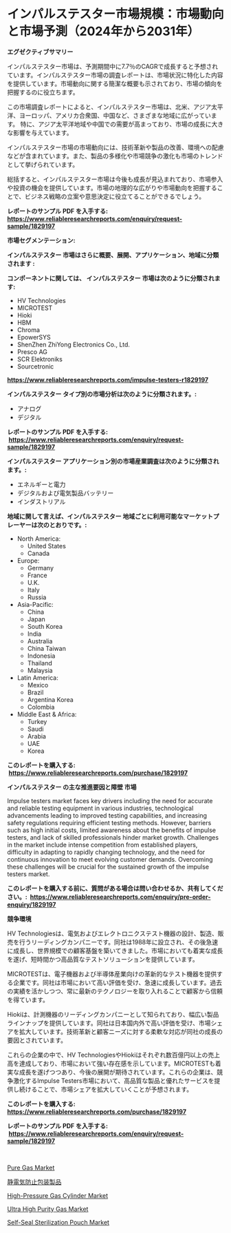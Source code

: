 <p><h1>インパルステスター市場規模：市場動向と市場予測（2024年から2031年）</h1></p><p><strong>エグゼクティブサマリー</strong></p>
<p><p>インパルステスター市場は、予測期間中に7.7％のCAGRで成長すると予想されています。インパルステスター市場の調査レポートは、市場状況に特化した内容を提供しています。市場動向に関する簡潔な概要も示されており、市場の傾向を把握するのに役立ちます。</p><p>この市場調査レポートによると、インパルステスター市場は、北米、アジア太平洋、ヨーロッパ、アメリカ合衆国、中国など、さまざまな地域に広がっています。 特に、アジア太平洋地域や中国での需要が高まっており、市場の成長に大きな影響を与えています。</p><p>インパルステスター市場の市場動向には、技術革新や製品の改善、環境への配慮などが含まれています。また、製品の多様化や市場競争の激化も市場のトレンドとして挙げられています。</p><p>総括すると、インパルステスター市場は今後も成長が見込まれており、市場参入や投資の機会を提供しています。市場の地理的な広がりや市場動向を把握することで、ビジネス戦略の立案や意思決定に役立てることができるでしょう。</p></p>
<p><strong>レポートのサンプル PDF を入手する: <a href="https://www.reliableresearchreports.com/enquiry/request-sample/1829197">https://www.reliableresearchreports.com/enquiry/request-sample/1829197</a></strong></p>
<p><strong>市場セグメンテーション:</strong></p>
<p><strong> インパルステスター 市場はさらに概要、展開、アプリケーション、地域に分類されます :</strong></p>
<p><strong>コンポーネントに関しては、 インパルステスター 市場は次のように分類されます: &nbsp;</strong></p>
<p><ul><li>HV Technologies</li><li>MICROTEST</li><li>Hioki</li><li>HBM</li><li>Chroma</li><li>EpowerSYS</li><li>ShenZhen ZhiYong Electronics Co., Ltd.</li><li>Presco AG</li><li>SCR Elektroniks</li><li>Sourcetronic</li></ul></p>
<p><strong><a href="https://www.reliableresearchreports.com/impulse-testers-r1829197">https://www.reliableresearchreports.com/impulse-testers-r1829197</a></strong></p>
<p><strong> インパルステスター タイプ別の市場分析は次のように分類されます。:</strong></p>
<p><ul><li>アナログ</li><li>デジタル</li></ul></p>
<p><strong>レポートのサンプル PDF を入手する: &nbsp;<a href="https://www.reliableresearchreports.com/enquiry/request-sample/1829197">https://www.reliableresearchreports.com/enquiry/request-sample/1829197</a></strong></p>
<p><strong> インパルステスター アプリケーション別の市場産業調査は次のように分類されます。:</strong></p>
<p><ul><li>エネルギーと電力</li><li>デジタルおよび電気製品バッテリー</li><li>インダストリアル</li></ul></p>
<p><strong>地域に関して言えば、インパルステスター 地域ごとに利用可能なマーケットプレーヤーは次のとおりです。:</strong></p>
<p><ul>
    <li>
        North America:
        <ul>
            <li>United States</li>
            <li>Canada</li>
        </ul>
    </li>
    <li>
        Europe:
        <ul>
            <li>Germany</li>
            <li>France</li>
            <li>U.K.</li>
            <li>Italy</li>
            <li>Russia</li>
        </ul>
    </li>
    <li>
        Asia-Pacific:
        <ul>
            <li>China</li>
            <li>Japan</li>
            <li>South Korea</li>
            <li>India</li>
            <li>Australia</li>
            <li>China Taiwan</li>
            <li>Indonesia</li>
            <li>Thailand</li>
            <li>Malaysia</li>
        </ul>
    </li>
    <li>
        Latin America:
        <ul>
            <li>Mexico</li>
            <li>Brazil</li>
            <li>Argentina Korea</li>
            <li>Colombia</li>
        </ul>
    </li>
    <li>
        Middle East & Africa:
        <ul>
            <li>Turkey</li>
            <li>Saudi</li>
            <li>Arabia</li>
            <li>UAE</li>
            <li>Korea</li>
        </ul>
    </li>
    </ul></p>
<p><strong>このレポートを購入する: &nbsp;<a href="https://www.reliableresearchreports.com/purchase/1829197">https://www.reliableresearchreports.com/purchase/1829197</a></strong></p>
<p><strong>インパルステスター の主な推進要因と障壁 市場</strong></p>
<p><p>Impulse testers market faces key drivers including the need for accurate and reliable testing equipment in various industries, technological advancements leading to improved testing capabilities, and increasing safety regulations requiring efficient testing methods. However, barriers such as high initial costs, limited awareness about the benefits of impulse testers, and lack of skilled professionals hinder market growth. Challenges in the market include intense competition from established players, difficulty in adapting to rapidly changing technology, and the need for continuous innovation to meet evolving customer demands. Overcoming these challenges will be crucial for the sustained growth of the impulse testers market.</p></p>
<p><strong>このレポートを購入する前に、質問がある場合は問い合わせるか、共有してください。:&nbsp; <a href="https://www.reliableresearchreports.com/enquiry/pre-order-enquiry/1829197">https://www.reliableresearchreports.com/enquiry/pre-order-enquiry/1829197</a></strong></p>
<p><strong>競争環境</strong></p>
<p><p>HV Technologiesは、電気およびエレクトロニクステスト機器の設計、製造、販売を行うリーディングカンパニーです。同社は1988年に設立され、その後急速に成長し、世界規模での顧客基盤を築いてきました。市場においても着実な成長を遂げ、短時間かつ高品質なテストソリューションを提供しています。</p><p>MICROTESTは、電子機器および半導体産業向けの革新的なテスト機器を提供する企業です。同社は市場において高い評価を受け、急速に成長しています。過去の実績を活かしつつ、常に最新のテクノロジーを取り入れることで顧客から信頼を得ています。</p><p>Hiokiは、計測機器のリーディングカンパニーとして知られており、幅広い製品ラインナップを提供しています。同社は日本国内外で高い評価を受け、市場シェアを拡大しています。技術革新と顧客ニーズに対する柔軟な対応が同社の成長の要因とされています。</p><p>これらの企業の中で、HV TechnologiesやHiokiはそれぞれ数百億円以上の売上高を達成しており、市場において強い存在感を示しています。MICROTESTも着実な成長を遂げつつあり、今後の展開が期待されています。これらの企業は、競争激化するImpulse Testers市場において、高品質な製品と優れたサービスを提供し続けることで、市場シェアを拡大していくことが予想されます。</p></p>
<p><strong>このレポートを購入する: &nbsp; <a href="https://www.reliableresearchreports.com/purchase/1829197">https://www.reliableresearchreports.com/purchase/1829197</a></strong></p>
<p><strong>レポートのサンプル PDF を入手する: &nbsp;<a href="https://www.reliableresearchreports.com/enquiry/request-sample/1829197">https://www.reliableresearchreports.com/enquiry/request-sample/1829197</a></strong><strong></strong></p>
<p>&nbsp;</p>
<p><p><a href="https://issuu.com/reportprime-2/docs/pure-gas-market-size-2030.pptx">Pure Gas Market</a></p><p><a href="https://github.com/zjkmgcs938405/Market-Research-Report-List-1/blob/main/415865432602.md">静電気防止包装製品</a></p><p><a href="https://www.linkedin.com/pulse/high-pressure-gas-cylinder-market-size-reveals-best-marketing-4q6mf?trackingId=GNrxAikqOys7xBO0IYRxng%3D%3D">High-Pressure Gas Cylinder Market</a></p><p><a href="https://issuu.com/reportprime-2/docs/ultra-high-purity-gas-market-size-2030.pptx">Ultra High Purity Gas Market</a></p><p><a href="https://www.linkedin.com/pulse/self-seal-sterilization-pouch-market-trends-analysis-forecasted-cc6nf?trackingId=u50JZ022BZqzqMJoc7kQrw%3D%3D">Self-Seal Sterilization Pouch Market</a></p></p>